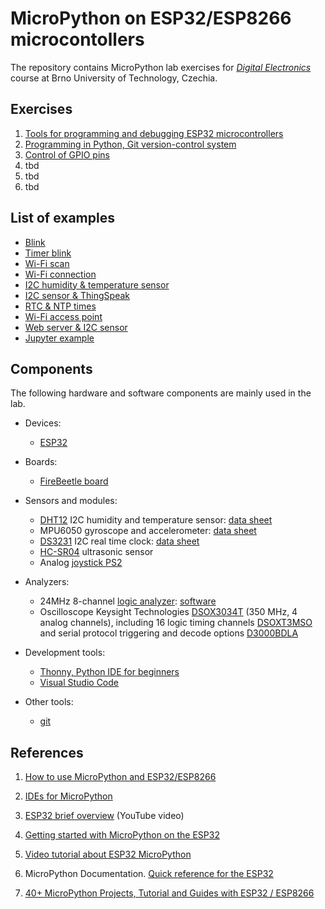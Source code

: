 # MicroPython on ESP32/ESP8266 microcontollers

The repository contains MicroPython lab exercises for [*Digital Electronics*](https://www.vut.cz/en/students/courses/detail/268609) course at Brno University of Technology, Czechia.

## Exercises

1. [Tools for programming and debugging ESP32 microcontrollers](labs/01-tools)
2. [Programming in Python, Git version-control system ](labs/02-python)
3. [Control of GPIO pins](labs/03-gpio)
4. tbd
5. tbd
6. tbd

## List of examples

* [Blink](examples/01-blink/main.py)
* [Timer blink](examples/02-timers/main.py)
* [Wi-Fi scan](examples/03-wifi-scan/main.py)
* [Wi-Fi connection](examples/04-wifi-connection/main.py)
* [I2C humidity & temperature sensor](examples/05-i2c-sensor/main.py)
* [I2C sensor & ThingSpeak](examples/06-i2c-sensor-thingspeak/main.py)
* [RTC & NTP times](examples/07-rtc/main.py)
* [Wi-Fi access point](examples/08-access-point/boot.py)
* [Web server & I2C sensor](examples/09-web-server-i2c-sensor/)
* [Jupyter example](examples/99-jupyter/test_micropython.ipynb)

## Components

The following hardware and software components are mainly used in the lab.

* Devices:
  * [ESP32](https://www.espressif.com/en/products/socs/esp32)

* Boards:
  * [FireBeetle board](docs/firebeetle.md)

* Sensors and modules:
  * [DHT12](https://arduino-shop.cz/arduino/1977-i2c-teplomer-a-vlhkomer-dht12-digitalni.html) I2C humidity and temperature sensor: [data sheet](docs/dht12_manual.pdf)
  * MPU6050 gyroscope and accelerometer: [data sheet](docs/dht12_manual.pdf)
  * [DS3231](https://arduino-shop.cz/hledani.php?q=DS3231&n_q=) I2C real time clock: [data sheet](docs/ds3231_manual.pdf)
  * [HC-SR04](https://components101.com/ultrasonic-sensor-working-pinout-datasheet) ultrasonic sensor
  * Analog [joystick PS2](https://arduino-shop.cz/arduino/884-arduino-joystick-ps2.html)

* Analyzers:
  * 24MHz 8-channel [logic analyzer](https://www.ebay.com/sch/i.html?LH_CAds=&_ex_kw=&_fpos=&_fspt=1&_mPrRngCbx=1&_nkw=24mhz%20logic%20analyzer&_sacat=&_sadis=&_sop=12&_udhi=&_udlo=): [software](https://www.saleae.com/)
  * Oscilloscope Keysight Technologies [DSOX3034T](https://www.keysight.com/en/pdx-x202175-pn-DSOX3034T/oscilloscope-350-mhz-4-analog-channels?&cc=CZ&lc=eng) (350 MHz, 4 analog channels), including 16 logic timing channels [DSOXT3MSO](https://www.keysight.com/en/pdx-x205238-pn-DSOXT3MSO/3000t-x-series-oscilloscope-mso-upgrade?cc=CZ&lc=eng) and serial protocol triggering and decode options [D3000BDLA](https://www.keysight.com/en/pd-2990560-pn-D3000BDLA/ultimate-software-bundle-for-the-3000a-t-x-series?&cc=CZ&lc=eng)

* Development tools:
  * [Thonny, Python IDE for beginners](https://thonny.org/)
  * [Visual Studio Code](https://code.visualstudio.com/)

* Other tools:
  * [git](https://git-scm.com/)

## References

1. [How to use MicroPython and ESP32/ESP8266](https://github.com/tomas-fryza/esp-micropython/wiki/How-to-use-MicroPython-and-ESP32-ESP8266)

2. [IDEs for MicroPython](https://github.com/tomas-fryza/esp-micropython/wiki/IDEs-for-MicroPython)

3. [ESP32 brief overview](https://www.youtube.com/watch?v=DoctWoxIaH8) (YouTube video)

4. [Getting started with MicroPython on the ESP32](https://docs.micropython.org/en/latest/esp32/tutorial/intro.html)

5. [Video tutorial about ESP32 MicroPython](https://www.youtube.com/playlist?list=PLw0SimokefZ3uWQoRsyf-gKNSs4Td-0k6)

6. MicroPython Documentation. [Quick reference for the ESP32](https://docs.micropython.org/en/latest/esp32/quickref.html)

7. [40+ MicroPython Projects, Tutorial and Guides with ESP32 / ESP8266](https://randomnerdtutorials.com/projects-esp32-esp8266-micropython/)
